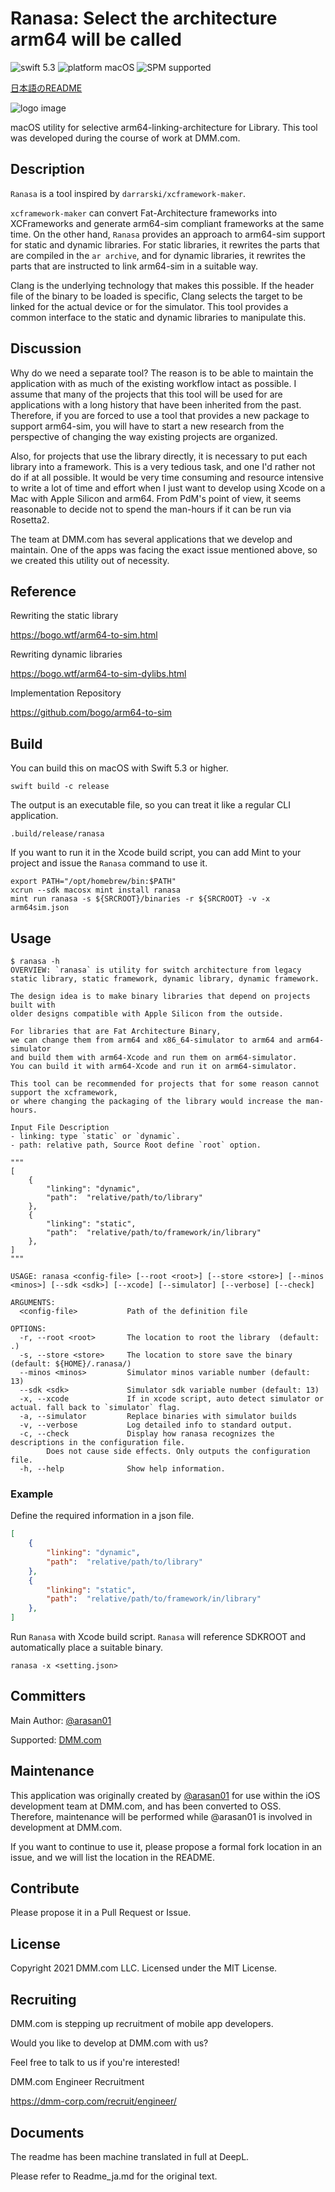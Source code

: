 # Ranasa: Select the architecture arm64 will be called

![swift 5.3](https://img.shields.io/badge/swift-5.3-orange.svg)
![platform macOS](https://img.shields.io/badge/platform-macOS-blue)
![SPM supported](https://img.shields.io/badge/SPM-supported-green)

[日本語のREADME](Docs/README_ja.md)

![logo image](Docs/logo.png)

macOS utility for selective arm64-linking-architecture for Library.
This tool was developed during the course of work at DMM.com.

## Description

`Ranasa` is a tool inspired by `darrarski/xcframework-maker`.

`xcframework-maker` can convert Fat-Architecture frameworks into XCFrameworks and generate arm64-sim compliant frameworks at the same time. On the other hand, `Ranasa` provides an approach to arm64-sim support for static and dynamic libraries. For static libraries, it rewrites the parts that are compiled in the `ar archive`, and for dynamic libraries, it rewrites the parts that are instructed to link arm64-sim in a suitable way.

Clang is the underlying technology that makes this possible. If the header file of the binary to be loaded is specific, Clang selects the target to be linked for the actual device or for the simulator. This tool provides a common interface to the static and dynamic libraries to manipulate this.

## Discussion

Why do we need a separate tool? The reason is to be able to maintain the application with as much of the existing workflow intact as possible. I assume that many of the projects that this tool will be used for are applications with a long history that have been inherited from the past. Therefore, if you are forced to use a tool that provides a new package to support arm64-sim, you will have to start a new research from the perspective of changing the way existing projects are organized.

Also, for projects that use the library directly, it is necessary to put each library into a framework. This is a very tedious task, and one I'd rather not do if at all possible. It would be very time consuming and resource intensive to write a lot of time and effort when I just want to develop using Xcode on a Mac with Apple Silicon and arm64. From PdM's point of view, it seems reasonable to decide not to spend the man-hours if it can be run via Rosetta2.

The team at DMM.com has several applications that we develop and maintain. One of the apps was facing the exact issue mentioned above, so we created this utility out of necessity.

## Reference

Rewriting the static library

https://bogo.wtf/arm64-to-sim.html

Rewriting dynamic libraries

https://bogo.wtf/arm64-to-sim-dylibs.html

Implementation Repository

https://github.com/bogo/arm64-to-sim

## Build

You can build this on macOS with Swift 5.3 or higher.

```shell
swift build -c release
```

The output is an executable file, so you can treat it like a regular CLI application.

```shell
.build/release/ranasa
````

If you want to run it in the Xcode build script, you can add Mint to your project and issue the `Ranasa` command to use it.

```shell
export PATH="/opt/homebrew/bin:$PATH"
xcrun --sdk macosx mint install ranasa
mint run ranasa -s ${SRCROOT}/binaries -r ${SRCROOT} -v -x arm64sim.json
```

## Usage

```text
$ ranasa -h
OVERVIEW: `ranasa` is utility for switch architecture from legacy static library, static framework, dynamic library, dynamic framework.

The design idea is to make binary libraries that depend on projects built with
older designs compatible with Apple Silicon from the outside.

For libraries that are Fat Architecture Binary,
we can change them from arm64 and x86_64-simulator to arm64 and arm64-simulator
and build them with arm64-Xcode and run them on arm64-simulator.
You can build it with arm64-Xcode and run it on arm64-simulator.

This tool can be recommended for projects that for some reason cannot support the xcframework,
or where changing the packaging of the library would increase the man-hours.

Input File Description
- linking: type `static` or `dynamic`.
- path: relative path, Source Root define `root` option.

"""
[
    {
        "linking": "dynamic",
        "path":  "relative/path/to/library"
    },
    {
        "linking": "static",
        "path":  "relative/path/to/framework/in/library"
    },
]
"""

USAGE: ranasa <config-file> [--root <root>] [--store <store>] [--minos <minos>] [--sdk <sdk>] [--xcode] [--simulator] [--verbose] [--check]

ARGUMENTS:
  <config-file>           Path of the definition file

OPTIONS:
  -r, --root <root>       The location to root the library  (default: .)
  -s, --store <store>     The location to store save the binary (default: ${HOME}/.ranasa/)
  --minos <minos>         Simulator minos variable number (default: 13)
  --sdk <sdk>             Simulator sdk variable number (default: 13)
  -x, --xcode             If in xcode script, auto detect simulator or actual. fall back to `simulator` flag.
  -a, --simulator         Replace binaries with simulator builds
  -v, --verbose           Log detailed info to standard output.
  -c, --check             Display how ranasa recognizes the descriptions in the configuration file.
        Does not cause side effects. Only outputs the configuration file.
  -h, --help              Show help information.
```

### Example

Define the required information in a json file.

```json
[
    {
        "linking": "dynamic",
        "path":  "relative/path/to/library"
    },
    {
        "linking": "static",
        "path":  "relative/path/to/framework/in/library"
    },
]
```

Run `Ranasa` with Xcode build script.
`Ranasa` will reference SDKROOT and automatically place a suitable binary.

```shell
ranasa -x <setting.json>
```


## Committers

Main Author: [@arasan01](https://github.com/arasan01)

Supported: [DMM.com](https://inside.dmm.com/)

## Maintenance

This application was originally created by [@arasan01](https://github.com/arasan01) for use within the iOS development team at DMM.com, and has been converted to OSS.
Therefore, maintenance will be performed while @arasan01 is involved in development at DMM.com.

If you want to continue to use it, please propose a formal fork location in an issue, and we will list the location in the README.


## Contribute

Please propose it in a Pull Request or Issue.

## License

Copyright 2021 DMM.com LLC.
Licensed under the MIT License.

## Recruiting

DMM.com is stepping up recruitment of mobile app developers.

Would you like to develop at DMM.com with us?

Feel free to talk to us if you're interested!

DMM.com Engineer Recruitment

https://dmm-corp.com/recruit/engineer/

## Documents

The readme has been machine translated in full at DeepL.

Please refer to Readme_ja.md for the original text.
